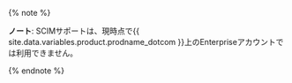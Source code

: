 {% note %}

**ノート**: SCIMサポートは、現時点で{{ site.data.variables.product.prodname_dotcom }}上のEnterpriseアカウントでは利用できません。

{% endnote %}
